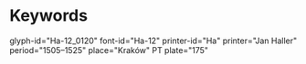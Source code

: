 # Keywords
glyph-id="Ha-12_0120"
font-id="Ha-12"
printer-id="Ha"
printer="Jan Haller"
period="1505–1525"
place="Kraków"
PT plate="175"
